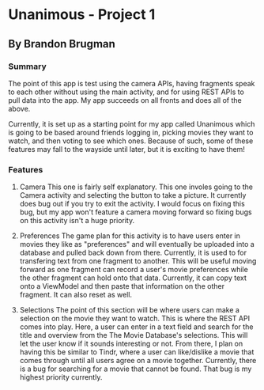 # Unanimous - Project 1
## By Brandon Brugman

### Summary
The point of this app is test using the camera APIs, having fragments speak to each other without using the main activity, and for using REST APIs to pull data into the app. My app succeeds on all fronts and does all of the above. 

Currently, it is set up as a starting point for my app called Unanimous which is going to be based around friends logging in, picking movies they want to watch, and then voting to see which ones. Because of such, some of these features may fall to the wayside until later, but it is exciting to have them! 

### Features

1) Camera
This one is fairly self explanatory. This one involes going to the Camera activity and selecting the button to take a picture. It currently does bug out if you try to exit the activity. I would focus on fixing this bug, but my app won't feature a camera moving forward so fixing bugs on this activity isn't a huge priority.

2) Preferences
The game plan for this activity is to have users enter in movies they like as "preferences" and will eventually be uploaded into a database and pulled back down from there. Currently, it is used to for transfering text from one fragment to another. This will be useful moving forward as one fragment can record a user's movie preferences while the other fragment can hold onto that data. Currently, it can copy text onto a ViewModel and then paste that information on the other fragment. It can also reset as well. 

3) Selections
The point of this section will be where users can make a selection on the movie they want to watch. This is where the REST API comes into play. Here, a user can enter in a text field and search for the title and overview from the The Movie Database's selections. This will let the user know if it sounds interesting or not. From there, I plan on having this be similar to Tindr, where a user can like/dislike a movie that comes through until all users agree on a movie together. Currently, there is a bug for searching for a movie that cannot be found. That bug is my highest priority currently. 
